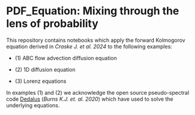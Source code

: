 # PDF_Equation: Mixing through the lens of probability

This repository contains notebooks which apply the forward Kolmogorov equation derived in *Craske J. et al. 2024* to the following examples:

- (1) ABC flow advection diffusion equation 

- (2) 1D diffusion equation

- (3) Lorenz equations

In examples (1) and (2) we acknowledge the open source pseudo-spectral code [Dedalus](https://dedalus-project.org/) (*Burns K.J. et. al. 2020*) which have used to solve the underlying equations.
